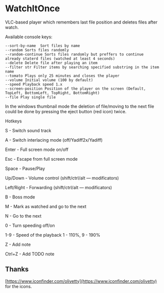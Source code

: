 WatchItOnce
===========

VLC-based player which remembers last file position and deletes files after watch.

Available console keys:

    --sort-by-name	Sort files by name
    --random Sorts files randomly
    --random-continue Sorts files randomly but preffers to continue already staterd files (watched at least 4 seconds)
    --delete Delete file after playing an item
    --filter str Filter items by searching specified substring in the item name
    --tomato Plays only 25 minutes and closes the player
    --volume Initial volume (100 by default)
    --speed Playback speed 1.x
    --screen-position Position of the player on the screen (Default, TopLeft, BottomLeft, TopRight, BottomRight)
    --file Play single file

In the windows thumbnail mode the deletion of file/moving to the next file could be done by pressing the eject button (red icon) twice.

Hotkeys

S - Switch sound track

A - Switch interlacing mode (off/Yadiff2x/Yadiff)

Enter - Full screen mode on/off

Esc - Escape from full screen mode

Space - Pause/Play

Up/Down - Volume control (shift/ctrl/alt — modificators)

Left/Right - Forwarding (shift/ctrl/alt — modificators)

B - Boss mode

M - Mark as watched and go to the next

N - Go to the next

0 - Turn speeding off/on

1-9 - Speed of the playback 1 - 110%, 9 - 190%

Z - Add note

Ctrl+Z - Add TODO note

## Thanks

[https://www.iconfinder.com/olivetty](https://www.iconfinder.com/olivetty) for the icons.
